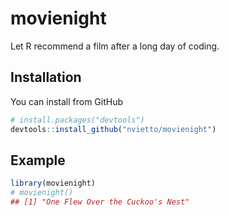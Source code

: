 
<!-- README.md is generated from README.Rmd. Please edit that file -->

# movienight

<!-- badges: start -->
<!-- badges: end -->

Let R recommend a film after a long day of coding.

## Installation

You can install from GitHub

``` r
# install.packages("devtools")
devtools::install_github("nvietto/movienight")
```

## Example

``` r
library(movienight)
# movienight()
## [1] "One Flew Over the Cuckoo's Nest"
```
